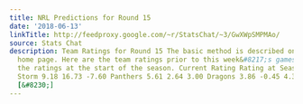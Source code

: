 ```yaml
---
title: NRL Predictions for Round 15
date: '2018-06-13'
linkTitle: http://feedproxy.google.com/~r/StatsChat/~3/GwXWpSMPMAo/
source: Stats Chat
description: Team Ratings for Round 15 The basic method is described on my Department
  home page. Here are the team ratings prior to this week&#8217;s games, along with
  the ratings at the start of the season. Current Rating Rating at Season Start Difference
  Storm 9.18 16.73 -7.60 Panthers 5.61 2.64 3.00 Dragons 3.86 -0.45 4.30 Rabbitohs
  [&#8230;]
---
```

